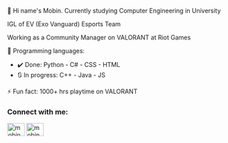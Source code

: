 👋 Hi name's Mobin. Currently studying Computer Engineering in University

IGL of EV (Exo Vanguard) Esports Team

Working as a Community Manager on VALORANT at Riot Games

🌱 Programming languages:
- ✔️ Done: Python - C# - CSS - HTML
- 🔃 In progress: C++ - Java - JS

⚡ Fun fact: 1000+ hrs playtime on VALORANT

<h3 align="left">Connect with me:</h3>
<p align="left">
<a href="https://instagram.com/mobinmardiofficial" target="blank"><img align="center" src="https://raw.githubusercontent.com/rahuldkjain/github-profile-readme-generator/master/src/images/icons/Social/instagram.svg" alt="mobinmardiofficial" height="30" width="40" /></a>
<a href="https://dev.to/mobinmardi" target="blank"><img align="center" src="https://dev-to-uploads.s3.amazonaws.com/uploads/articles/8j7kvp660rqzt99zui8e.png" alt="mobinmardi" height="30" width="40" /></a>
</p>
<!---
MobinMardi/MobinMardi is a ✨ special ✨ repository because its `README.md` (this file) appears on your GitHub profile.
You can click the Preview link to take a look at your changes.
--->

